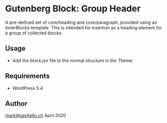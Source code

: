 # Gutenberg Block: Group Header

A pre-defined set of core/heading and core/paragraph, provided using 
an InnerBlocks template. This is intended for insertion as a heading 
element for a group of collected blocks.

## Usage

- Add the _block.jsx_ file to the normal structure in the Theme.

## Requirements

* WordPress 5.4

## Author

mark@sayhello.ch April 2020
